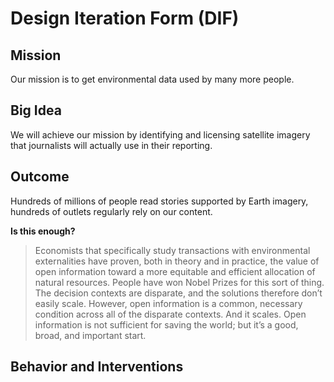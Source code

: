 # Design Iteration Form (DIF)

## Mission

Our mission is to get environmental data used by many more people.

## Big Idea
We will achieve our mission by identifying and licensing satellite imagery that journalists will actually use in their reporting.

## Outcome

Hundreds of millions of people read stories supported by Earth imagery,  hundreds of outlets regularly rely on our content.

**Is this enough?**

> Economists that specifically study transactions with environmental externalities have proven, both in theory and in practice, the value of open information toward a more equitable and efficient allocation of natural resources.  People have won Nobel Prizes for this sort of thing.  The decision contexts are disparate, and the solutions therefore don’t easily scale.  However, open information is a common, necessary condition across all of the disparate contexts.  And it scales.  Open information is not sufficient for saving the world; but it’s a good, broad, and important start.

## Behavior and Interventions


